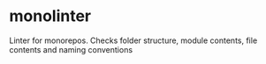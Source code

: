 # monolinter
Linter for monorepos. Checks folder structure, module contents, file contents and naming conventions

